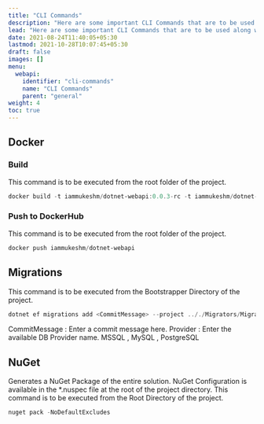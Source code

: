 ```yaml
---
title: "CLI Commands"
description: "Here are some important CLI Commands that are to be used along with fullstackhero."
lead: "Here are some important CLI Commands that are to be used along with fullstackhero."
date: 2021-08-24T11:40:05+05:30
lastmod: 2021-10-28T10:07:45+05:30
draft: false
images: []
menu:
  webapi:
    identifier: "cli-commands"
    name: "CLI Commands"
    parent: "general"
weight: 4
toc: true
---
```



## Docker

### Build

This command is to be executed from the root folder of the project.

```powershell
docker build -t iammukeshm/dotnet-webapi:0.0.3-rc -t iammukeshm/dotnet-webapi:latest  .
```
### Push to DockerHub

This command is to be executed from the root folder of the project.

```powershell
docker push iammukeshm/dotnet-webapi
```

## Migrations
This command is to be executed from the Bootstrapper Directory of the project.

```powershell
dotnet ef migrations add <CommitMessage> --project .././Migrators/Migrators.<Provider>/ --context ApplicationDbContext -o Migrations/Application
```
CommitMessage : Enter a commit message here.
Provider : Enter the available DB Provider name. MSSQL , MySQL , PostgreSQL

## NuGet

Generates a NuGet Package of the entire solution. NuGet Configuration is available in the *.nuspec file at the root of the project directory. This command is to be executed from the Root Directory of the project.

```powershell
nuget pack -NoDefaultExcludes
```
